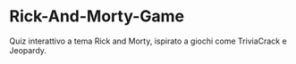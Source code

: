 # Rick-And-Morty-Game
Quiz interattivo a tema Rick and Morty, ispirato a giochi come TriviaCrack e Jeopardy.
